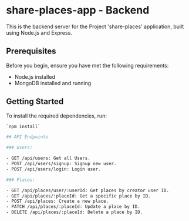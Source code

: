 # share-places-app - Backend

This is the backend server for the Project 'share-places' application, built using Node.js and Express.

## Prerequisites

Before you begin, ensure you have met the following requirements:

- Node.js installed
- MongoDB installed and running

## Getting Started

To install the required dependencies, run:

```bash
`npm install`

## API Endpoints

### Users:

- GET /api/users: Get all Users.
- POST /api/users/signup: Signup new user.
- POST /api/users/login: Login user.

### Places:

- GET /api/places/user/:userId: Get places by creator user ID.
- GET /api/places/:placeId: Get a specific place by ID.
- POST /api/places: Create a new place.
- PATCH /api/places/:placeId: Update a place by ID.
- DELETE /api/places/:placeId: Delete a place by ID.
```
